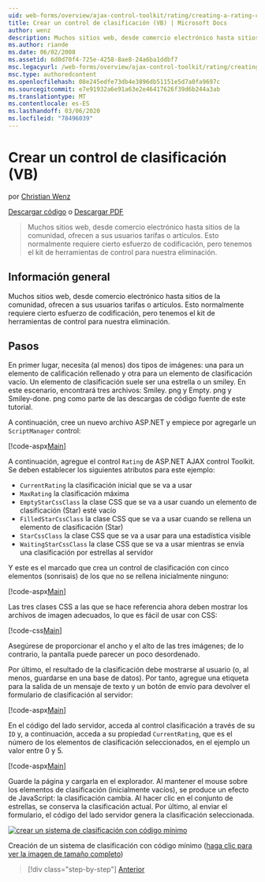 ```yaml
---
uid: web-forms/overview/ajax-control-toolkit/rating/creating-a-rating-control-vb
title: Crear un control de clasificación (VB) | Microsoft Docs
author: wenz
description: Muchos sitios web, desde comercio electrónico hasta sitios de la comunidad, ofrecen a sus usuarios tarifas o artículos. Esto normalmente requiere cierto esfuerzo de codificación, pero tenemos...
ms.author: riande
ms.date: 06/02/2008
ms.assetid: 6d0d70f4-725e-4258-8ae8-24a6ba1ddbf7
msc.legacyurl: /web-forms/overview/ajax-control-toolkit/rating/creating-a-rating-control-vb
msc.type: authoredcontent
ms.openlocfilehash: 08e245edfe73db4e3896db51151e5d7a0fa9697c
ms.sourcegitcommit: e7e91932a6e91a63e2e46417626f39d6b244a3ab
ms.translationtype: MT
ms.contentlocale: es-ES
ms.lasthandoff: 03/06/2020
ms.locfileid: "78496039"
---
```

# <a name="creating-a-rating-control-vb"></a>Crear un control de clasificación (VB)

por [Christian Wenz](https://github.com/wenz)

[Descargar código](https://download.microsoft.com/download/9/3/f/93f8daea-bebd-4821-833b-95205389c7d0/rating0.vb.zip) o [Descargar PDF](https://download.microsoft.com/download/2/d/c/2dc10e34-6983-41d4-9c08-f78f5387d32b/rating0VB.pdf)

> Muchos sitios web, desde comercio electrónico hasta sitios de la comunidad, ofrecen a sus usuarios tarifas o artículos. Esto normalmente requiere cierto esfuerzo de codificación, pero tenemos el kit de herramientas de control para nuestra eliminación.

## <a name="overview"></a>Información general

Muchos sitios web, desde comercio electrónico hasta sitios de la comunidad, ofrecen a sus usuarios tarifas o artículos. Esto normalmente requiere cierto esfuerzo de codificación, pero tenemos el kit de herramientas de control para nuestra eliminación.

## <a name="steps"></a>Pasos

En primer lugar, necesita (al menos) dos tipos de imágenes: una para un elemento de calificación rellenado y otra para un elemento de clasificación vacío. Un elemento de clasificación suele ser una estrella o un smiley. En este escenario, encontrará tres archivos: Smiley. png y Empty. png y Smiley-done. png como parte de las descargas de código fuente de este tutorial.

A continuación, cree un nuevo archivo ASP.NET y empiece por agregarle un `ScriptManager` control:

[!code-aspx[Main](creating-a-rating-control-vb/samples/sample1.aspx)]

A continuación, agregue el control `Rating` de ASP.NET AJAX control Toolkit. Se deben establecer los siguientes atributos para este ejemplo:

- `CurrentRating` la clasificación inicial que se va a usar
- `MaxRating` la clasificación máxima
- `EmptyStarCssClass` la clase CSS que se va a usar cuando un elemento de clasificación (Star) esté vacío
- `FilledStarCssClass` la clase CSS que se va a usar cuando se rellena un elemento de clasificación (Star)
- `StarCssClass` la clase CSS que se va a usar para una estadística visible
- `WaitingStarCssClass` la clase CSS que se va a usar mientras se envía una clasificación por estrellas al servidor

Y este es el marcado que crea un control de clasificación con cinco elementos (sonrisais) de los que no se rellena inicialmente ninguno:

[!code-aspx[Main](creating-a-rating-control-vb/samples/sample2.aspx)]

Las tres clases CSS a las que se hace referencia ahora deben mostrar los archivos de imagen adecuados, lo que es fácil de usar con CSS:

[!code-css[Main](creating-a-rating-control-vb/samples/sample3.css)]

Asegúrese de proporcionar el ancho y el alto de las tres imágenes; de lo contrario, la pantalla puede parecer un poco desordenado.

Por último, el resultado de la clasificación debe mostrarse al usuario (o, al menos, guardarse en una base de datos). Por tanto, agregue una etiqueta para la salida de un mensaje de texto y un botón de envío para devolver el formulario de clasificación al servidor:

[!code-aspx[Main](creating-a-rating-control-vb/samples/sample4.aspx)]

En el código del lado servidor, acceda al control clasificación a través de su `ID` y, a continuación, acceda a su propiedad `CurrentRating`, que es el número de los elementos de clasificación seleccionados, en el ejemplo un valor entre 0 y 5.

[!code-aspx[Main](creating-a-rating-control-vb/samples/sample5.aspx)]

Guarde la página y cargarla en el explorador. Al mantener el mouse sobre los elementos de clasificación (inicialmente vacíos), se produce un efecto de JavaScript: la clasificación cambia. Al hacer clic en el conjunto de estrellas, se conserva la clasificación actual. Por último, al enviar el formulario, el código del lado servidor genera la clasificación seleccionada.

[![crear un sistema de clasificación con código mínimo](creating-a-rating-control-vb/_static/image2.png)](creating-a-rating-control-vb/_static/image1.png)

Creación de un sistema de clasificación con código mínimo ([haga clic para ver la imagen de tamaño completo](creating-a-rating-control-vb/_static/image3.png))

> [!div class="step-by-step"]
> [Anterior](creating-a-rating-control-cs.md)

